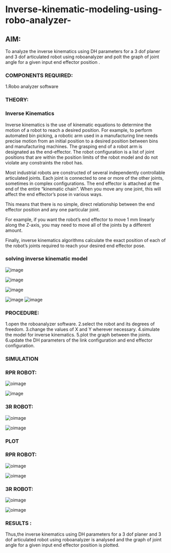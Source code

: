 # Inverse-kinematic-modeling-using-robo-analyzer-

 
## AIM: 
To analyze the inverse kinematics using DH parameters for a 3 dof planer and 3 dof articulated robot using roboanalyzer and polt the graph of joint angle for a given  input end effector position .


### COMPONENTS REQUIRED:
1.Robo analyzer software  


### THEORY: 
  
### Inverse Kinematics
 

Inverse kinematics is the use of kinematic equations to determine the motion of a robot to reach a desired position. For example, to perform automated bin picking, a robotic arm used in a manufacturing line needs precise motion from an initial position to a desired position between bins and manufacturing machines. The grasping end of a robot arm is designated as the end-effector. The robot configuration is a list of joint positions that are within the position limits of the robot model and do not violate any constraints the robot has.

 Most industrial robots are constructed of several independently controllable articulated joints. Each joint is connected to one or more of the other joints, sometimes in complex configurations. The end effector is attached at the end of the entire “kinematic chain”. When you move any one joint, this will affect the end effector’s pose in various ways.

This means that there is no simple, direct relationship between the end effector position and any one particular joint.

For example, if you want the robot’s end effector to move 1 mm linearly along the Z-axis, you may need to move all of the joints by a different amount.

Finally, inverse kinematics algorithms calculate the exact position of each of the robot’s joints required to reach your desired end effector pose.

### solving inverse kinematic model 
![image](https://user-images.githubusercontent.com/36288975/170622829-3fe97ef7-8ef1-44af-afae-b0954871aa0c.png)


![image](https://user-images.githubusercontent.com/36288975/170622902-f48fd9c7-f2ec-4fd5-904b-ea51be8298c3.png)

![image](https://user-images.githubusercontent.com/36288975/170622934-a3fd7f77-7eb2-4408-b66d-d6e3adbd1f99.png)

![image](https://user-images.githubusercontent.com/36288975/170622982-9c4d8b23-1563-4e17-9616-87bcc4f4501d.png)
![image](https://user-images.githubusercontent.com/36288975/170623020-f27efc12-bb58-4f62-840d-af544ac6689e.png)

### PROCEDURE:

1.open the roboanalyzer software. 2.select the robot and its degrees of freedom. 3.change the values of X and Y wherever necessary. 4.simulate the model for inverse kinematics. 5.plot the graph between the joints. 6.update the DH parameters of the link configuration and end effector configuration.






### SIMULATION 
 
 ### RPR ROBOT:
 
 ![oimage](https://user-images.githubusercontent.com/119102676/204098401-4ee569e6-938f-478f-977d-5628e1ea1d99.png)
 
 ![image](https://user-images.githubusercontent.com/119102676/204098412-2fcea7b1-00cf-4d8b-9dcd-486e65a1400a.png)
 
 ### 3R ROBOT:
 
 ![oimage](https://user-images.githubusercontent.com/119102676/204098440-79dc8a7c-df16-4fb6-a2bc-daf185e1c804.png)
 
 ![oimage](https://user-images.githubusercontent.com/119102676/204098447-a1399f88-457a-4400-bc1b-4a56c9d6d140.png)
 
 
 ### PLOT 
 
 ### RPR ROBOT:
 
 ![oimage](https://user-images.githubusercontent.com/119102676/204098459-e34bea27-71d7-4e7d-881c-d3147678b3c6.png)
 
 
 ![oimage](https://user-images.githubusercontent.com/119102676/204098469-ffc257ae-51fa-4c48-85e0-7a4fed22032b.png)
 
 ### 3R ROBOT:
 
 ![oimage](https://user-images.githubusercontent.com/119102676/204098482-5a9d2259-c756-4c58-bc2b-7dcffe680977.png)
 
 ![oimage](https://user-images.githubusercontent.com/119102676/204098487-164563b0-2a04-435b-be88-b5fb8d42a40a.png)
 
 
 
 
 
 
 
 
 
 
 

 
 














### RESULTS :  

Thus,the inverse kinematics using DH parameters for a 3 dof planer and 3 dof articulated robot using roboanalyzer is analysed and the graph of joint angle for a given input end effector position is plotted.
